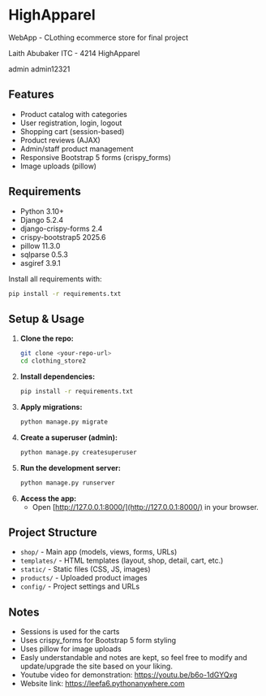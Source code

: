 # HighApparel

WebApp - CLothing ecommerce store for final project

Laith Abubaker
ITC - 4214
HighApparel

admin
admin12321

## Features
- Product catalog with categories
- User registration, login, logout
- Shopping cart (session-based)
- Product reviews (AJAX)
- Admin/staff product management
- Responsive Bootstrap 5 forms (crispy_forms)
- Image uploads (pillow)

## Requirements
- Python 3.10+
- Django 5.2.4
- django-crispy-forms 2.4
- crispy-bootstrap5 2025.6
- pillow 11.3.0
- sqlparse 0.5.3
- asgiref 3.9.1

Install all requirements with:
```bash
pip install -r requirements.txt
```

## Setup & Usage
1. **Clone the repo:**
   ```bash
   git clone <your-repo-url>
   cd clothing_store2
   ```
2. **Install dependencies:**
   ```bash
   pip install -r requirements.txt
   ```
3. **Apply migrations:**
   ```bash
   python manage.py migrate
   ```
4. **Create a superuser (admin):**
   ```bash
   python manage.py createsuperuser
   ```
5. **Run the development server:**
   ```bash
   python manage.py runserver
   ```
6. **Access the app:**
   - Open [http://127.0.0.1:8000/](http://127.0.0.1:8000/) in your browser.

## Project Structure
- `shop/` - Main app (models, views, forms, URLs)
- `templates/` - HTML templates (layout, shop, detail, cart, etc.)
- `static/` - Static files (CSS, JS, images)
- `products/` - Uploaded product images
- `config/` - Project settings and URLs

## Notes
- Sessions is used for the carts
- Uses crispy_forms for Bootstrap 5 form styling
- Uses pillow for image uploads
- Easly understandable and notes are kept, so feel free to modify and update/upgrade the site based on your liking.
- Youtube video for demonstration: https://youtu.be/b6o-1dGYQxg
- Website link: https://leefa6.pythonanywhere.com
